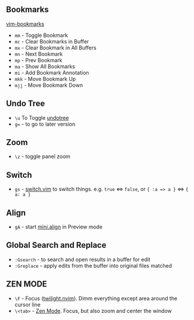 ## Bookmarks

[vim-bookmarks](https://github.com/MattesGroeger/vim-bookmarks)

- `mm` - Toggle Bookmark
- `mc` - Clear Bookmarks in Buffer
- `mx` - Clear Bookmark in All Buffers
- `mn` - Next Bookmark
- `mp` - Prev Bookmark
- `ma` - Show All Bookmarks
- `mi` - Add Bookmark Annotation
- `mkk` - Move Bookmark Up
- `mjj` - Move Bookmark Down

## Undo Tree

- `\u` To Toggle [undotree](http://github.com/mbbill/undotree)
- `g=` - to go to later version

## Zoom

- `\z` - toggle panel zoom

## Switch

- `gs` - [switch.vim](https://github.com/AndrewRadev/switch.vim) to switch things. e.g. `true` <=> `false`, or `{ :a => a }` <=> `{ a: a }`

## Align

- `gA` - start [mini.align](https://github.com/echasnovski/mini.align) in Preview mode

## Global Search and Replace

- `:Gsearch` - to search and open results in a buffer for edit
- `:Greplace` - apply edits from the buffer into original files matched

## ZEN MODE

- `\F` - Focus ([twilight.nvim](https://github.com/folke/twilight.nvim)). Dimm everything except area around the cursor line
- `\<tab>` - [Zen Mode](https://github.com/folke/zen-mode.nvim). Focus, but also zoom and center the window
